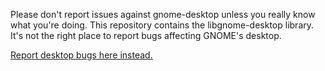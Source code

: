 Please don't report issues against gnome-desktop unless you really know what
you're doing. This repository contains the libgnome-desktop library. It's not
the right place to report bugs affecting GNOME's desktop.

[Report desktop bugs here instead.](https://gitlab.gnome.org/GNOME/gnome-shell/issues)